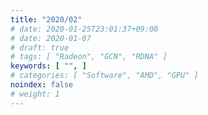 ```yaml
---
title: "2020/02"
# date: 2020-01-25T23:01:37+09:00
# date: 2020-01-07
# draft: true
# tags: [ "Radeon", "GCN", "RDNA" ]
keywords: [ "", ]
# categories: [ "Software", "AMD", "GPU" ]
noindex: false
# weight: 1
---
```

